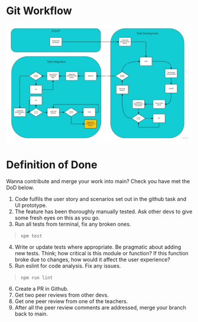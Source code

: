 # Git Workflow

![Git Workflow](./git-flow.jpg)

# Definition of Done

Wanna contribute and merge your work into main?  Check you have met the DoD below.

1. Code fulfils the user story and scenarios set out in the github task and UI prototype.
2. The feature has been thoroughly manually tested. Ask other devs to give some fresh eyes on this as you go.
3. Run all tests from terminal, fix any broken ones.
> `npm test`
4. Write or update tests where appropriate.  Be pragmatic about adding new tests. Think; how critical is this module or function? If this function broke due to changes, how would it affect the user experience?
5. Run eslint for code analysis. Fix any issues.
> `npm run lint`
6. Create a PR in Github.
7. Get two peer reviews from other devs.
8. Get one peer review from one of the teachers.
9. After all the peer review comments are addressed, merge your branch back to main.


